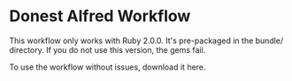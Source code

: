 # Donest Alfred Workflow
This workflow only works with Ruby 2.0.0. It's pre-packaged in the bundle/ directory.
If you do not use this version, the gems fail.

To use the workflow without issues, download it here.
